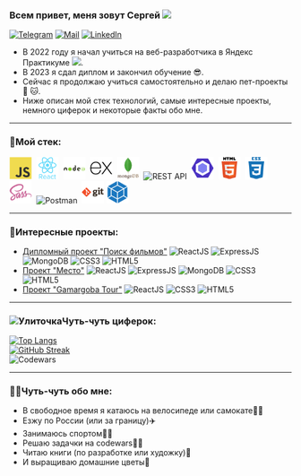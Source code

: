 ### Всем привет, меня зовут Сергей <img src="https://media.giphy.com/media/hvRJCLFzcasrR4ia7z/giphy.gif" width="30px"/>
  
  [![Telegram](https://img.shields.io/badge/Telegram-blue?logo=telegram&logoColor=white)](https://t.me/SerhioKorolev) [![Mail](https://img.shields.io/badge/Email-blue?logo=gmail&logoColor=white)](mailto:info@skorolev.ru) [![LinkedIn](https://img.shields.io/badge/LinkedIn-blue?logo=LinkedIn&logoColor=white)](https://www.linkedin.com/in/sergei--korolev/)

- В 2022 году я начал учиться на веб-разработчика в Яндекс Практикуме <img src="https://media.giphy.com/media/WUlplcMpOCEmTGBtBW/giphy.gif" width="30px">. 
- В 2023 я сдал диплом и закончил обучение :sunglasses:. 
- Сейчас я продолжаю учиться самостоятельно и делаю пет-проекты :dog:	:cat:.
- Ниже описан мой стек технологий, самые интересные проекты, немного циферок и некоторые факты обо мне.

---

###  :pinched_fingers:Мой стек:
<img src="https://github.com/devicons/devicon/blob/master/icons/javascript/javascript-original.svg" title="JavaScript" alt="JavaScript" width="40" height="40"/>&nbsp;
<img src="https://github.com/devicons/devicon/blob/master/icons/react/react-original-wordmark.svg" title="React" alt="React" width="40" height="40"/>&nbsp;
<img src="https://github.com/devicons/devicon/blob/master/icons/nodejs/nodejs-original-wordmark.svg" title="NodeJS" alt="NodeJS" width="40" height="40"/>&nbsp;
<img src="https://github.com/devicons/devicon/blob/master/icons/express/express-original.svg" title="ExpressJS" alt="ExpressJS" width="40" height="40"/>&nbsp;
<img src="https://github.com/devicons/devicon/blob/master/icons/mongodb/mongodb-original-wordmark.svg" title="MongoDB" alt="MongoDB" width="40" height="40"/>&nbsp;
<img src="https://www.flowgear.net/wp-content/uploads/2019/03/Rest-API-Large.png" title="REST API" alt="REST API" width="40" height="40"/>&nbsp;
<img src="https://github.com/devicons/devicon/blob/master/icons/eslint/eslint-original.svg" title="ESLint" alt="ESLint" width="40" height="40"/>&nbsp;
<img src="https://github.com/devicons/devicon/blob/master/icons/html5/html5-original-wordmark.svg" title="HTML5" alt="HTML5" width="40" height="40"/>&nbsp;
<img src="https://github.com/devicons/devicon/blob/master/icons/css3/css3-plain-wordmark.svg" title="CSS3" alt="CSS3" width="40" height="40"/>&nbsp;
<img src="https://github.com/devicons/devicon/blob/master/icons/sass/sass-original.svg" title="SASS" alt="SASS" width="40" height="40"/>&nbsp;
<img src="https://camo.githubusercontent.com/93b32389bf746009ca2370de7fe06c3b5146f4c99d99df65994f9ced0ba41685/68747470733a2f2f7777772e766563746f726c6f676f2e7a6f6e652f6c6f676f732f676574706f73746d616e2f676574706f73746d616e2d69636f6e2e737667" title="Postman" alt="Postman" width="40" height="40"/>&nbsp;
<img src="https://github.com/devicons/devicon/blob/master/icons/git/git-original-wordmark.svg" title="Git" alt="Git" width="40" height="40"/>
<img src="https://github.com/devicons/devicon/blob/master/icons/webpack/webpack-plain.svg" title="Webpack" alt="Webpack" width="40" height="40"/>

---

### :volcano:Интересные проекты:
- [Дипломный проект "Поиск фильмов"](https://github.com/dromgard/movies-explorer-api-full) <img src="https://img.shields.io/badge/ReactJS-blue?logo=React&logoColor=white" alt="ReactJS" title="ReactJS"/> <img src="https://img.shields.io/badge/ExpressJS-blue?logo=express&logoColor=white" alt="ExpressJS" title="ExpressJS"/> <img src="https://img.shields.io/badge/MongoDB-blue?logo=MongoDB&logoColor=white" alt="MongoDB" title="MongoDB"/> <img src="https://img.shields.io/badge/CSS3-blue?logo=css3&logoColor=white" alt="CSS3" title="CSS3"/> <img src="https://img.shields.io/badge/HTML5-blue?logo=html5&logoColor=white" alt="HTML5" title="HTML5"/>
- [Проект "Место"](https://github.com/dromgard/react-mesto-api-full) <img src="https://img.shields.io/badge/ReactJS-blue?logo=React&logoColor=white" alt="ReactJS" title="ReactJS"/> <img src="https://img.shields.io/badge/ExpressJS-blue?logo=express&logoColor=white" alt="ExpressJS" title="ExpressJS"/> <img src="https://img.shields.io/badge/MongoDB-blue?logo=MongoDB&logoColor=white" alt="MongoDB" title="MongoDB"/> <img src="https://img.shields.io/badge/CSS3-blue?logo=css3&logoColor=white" alt="CSS3" title="CSS3"/> <img src="https://img.shields.io/badge/HTML5-blue?logo=html5&logoColor=white" alt="HTML5" title="HTML5"/>
- [Проект "Gamargoba Tour"](https://github.com/dromgard/gamargoba-tour) <img src="https://img.shields.io/badge/ReactJS-blue?logo=React&logoColor=white" alt="ReactJS" title="ReactJS"/> <img src="https://img.shields.io/badge/CSS3-blue?logo=css3&logoColor=white" alt="CSS3" title="CSS3"/> <img src="https://img.shields.io/badge/HTML5-blue?logo=html5&logoColor=white" alt="HTML5" title="HTML5"/>

---

### <img src="https://i.ibb.co/1GDSn2g/ffb2ef86f49379323b3d9225ff5cb9dc.jpg" width="25" height="25" title="Улиточка" alt="Улиточка"/>Чуть-чуть циферок: 
[![Top Langs](https://github-readme-stats.vercel.app/api/top-langs/?username=dromgard&layout=compact&theme=vue-dark)](https://github.com/anuraghazra/github-readme-stats)  
[![GitHub Streak](https://streak-stats.demolab.com?user=dromgard&theme=vue-dark&locale=ru&date_format=j%20M%5B%20Y%5D)](https://git.io/streak-stats)  
![Codewars](https://www.codewars.com/users/loose._.cannon/badges/large)  

---


### :man_cartwheeling:Чуть-чуть обо мне:
- В свободное время я катаюсь на велосипеде или самокате:biking_man:
- Езжу по России (или за границу):airplane:
- Занимаюсь спортом:man_cartwheeling:
- Решаю задачки на codewars:technologist:
- Читаю книги (по разработке или художку):open_book:
- И выращиваю домашние цветы:seedling:
